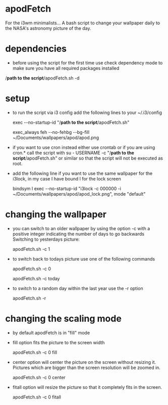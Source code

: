 # apodFetch
For the i3wm minimalists... A bash script to change your wallpaper daily to the NASA's astronomy picture of the day.

# dependencies
* before using the script for the first time use check dependency mode to make sure you have all required packages installed

/<b>path to the script</b>/apodFetch.sh -d

# setup
* to run the script via i3 config add the following lines to your ~/.i3/config
  
  exec --no-startup-id "/<b>path to the script</b>/apodFetch.sh"
  
  exec_always feh --no-fehbg --bg-fill ~/Documents/wallpapers/apod/apod.png
  
* if you want to use cron instead either use crontab or if you are using cron.* call the script with su - USERNAME -c "/<b>path to the script</b>/apodFetch.sh" or similar so that the script will not be executed as root.

* add the following line if you want to use the same wallpaper for the i3lock, in my case I have bound l for the lock screen
  
  bindsym l exec --no-startup-id "i3lock -c 000000 -i ~/Documents/wallpapers/apod/apod_lock.png", mode "default"

# changing the wallpaper
* you can switch to an older wallpaper by using the option -c with a positive integer indicating the number of days to go backwards Switching to yesterdays picture:

  apodFetch.sh -c 1

* to switch back to todays picture use one of the following commands

  apodFetch.sh -c 0

  apodFetch.sh -c today

* to switch to a random day within the last year use the -r option

  apodFetch.sh -r

# changing the scaling mode

* by default apodFetch is in "fill" mode

* fill option fits the picture to the screen width

  apodFetch.sh -c 0 fill

* center option will center the picture on the screen without resizing it. Pictures which are bigger than the screen resolution will be zoomed in.

  apodFetch.sh -c 0 center

* fitall option will resize the picture so that it completely fits in the screen.

  apodFetch.sh -c 0 fitall
  
